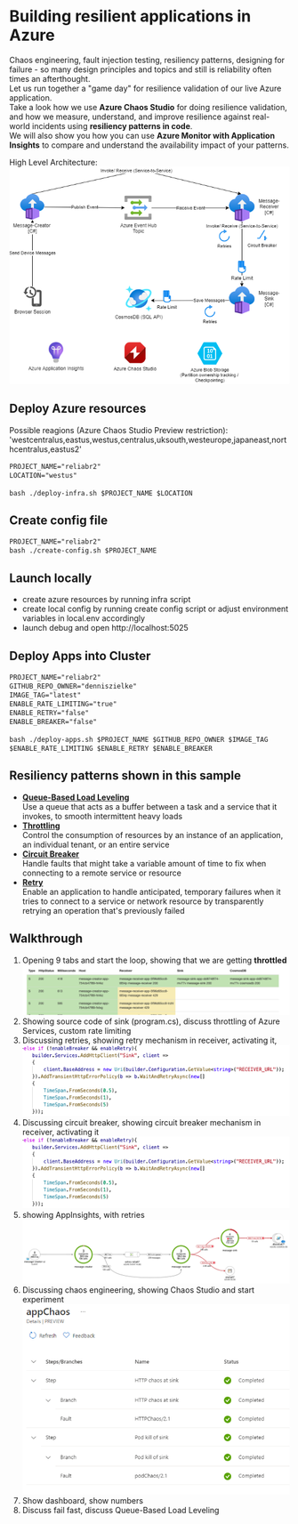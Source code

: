 # Building resilient applications in Azure


Chaos engineering, fault injection testing, resiliency patterns, designing for failure - so many design principles and topics and still is reliability often times an afterthought.  
Let us run together a "game day" for resilience validation of our live Azure application.  
Take a look how we use **Azure Chaos Studio** for doing resilience validation, and how we measure, understand, and improve resilience against real-world incidents using **resiliency patterns in code**.  
We will also show you how you can use **Azure Monitor with Application Insights** to compare and understand the availability impact of your patterns.

High Level Architecture:
![](/architecture.png)


## Deploy Azure resources
Possible reagions (Azure Chaos Studio Preview restriction):  
'westcentralus,eastus,westus,centralus,uksouth,westeurope,japaneast,northcentralus,eastus2'

```
PROJECT_NAME="reliabr2"
LOCATION="westus"

bash ./deploy-infra.sh $PROJECT_NAME $LOCATION

```

## Create config file
```
PROJECT_NAME="reliabr2"
bash ./create-config.sh $PROJECT_NAME
```

## Launch locally
- create azure resources by running infra script 
- create local config by running create config script or adjust environment variables in local.env accordingly
- launch debug and open http://localhost:5025


## Deploy Apps into Cluster

```
PROJECT_NAME="reliabr2"
GITHUB_REPO_OWNER="denniszielke"
IMAGE_TAG="latest"
ENABLE_RATE_LIMITING="true"
ENABLE_RETRY="false"
ENABLE_BREAKER="false"

bash ./deploy-apps.sh $PROJECT_NAME $GITHUB_REPO_OWNER $IMAGE_TAG $ENABLE_RATE_LIMITING $ENABLE_RETRY $ENABLE_BREAKER

```

## Resiliency patterns shown in this sample

* [**Queue-Based Load Leveling**](https://docs.microsoft.com/en-us/azure/architecture/patterns/queue-based-load-leveling)   
  Use a queue that acts as a buffer between a task and a service that it invokes, to smooth intermittent heavy loads
* [**Throttling**](https://docs.microsoft.com/en-us/azure/architecture/patterns/throttling)  
  Control the consumption of resources by an instance of an application, an individual tenant, or an entire service
* [**Circuit Breaker**](https://docs.microsoft.com/en-us/azure/architecture/patterns/circuit-breaker)  
  Handle faults that might take a variable amount of time to fix when connecting to a remote service or resource
* [**Retry**](https://docs.microsoft.com/en-us/azure/architecture/patterns/retry)  
  Enable an application to handle anticipated, temporary failures when it tries to connect to a service or network resource by transparently retrying an operation that's previously failed

## Walkthrough

1. Opening 9 tabs and start the loop, showing that we are getting **throttled**
    ![](/img/throttling.png)
2. Showing source code of sink (program.cs), discuss throttling of Azure Services, custom rate limiting 
3. Discussing retries, showing retry mechanism in receiver, activating it,
    ![](/img/retry.png)
4. Discussing circuit breaker, showing circuit breaker mechanism in receiver, activating it
    ![](/img/retry.png)
5. showing AppInsights, with retries
    ![](/img/appmap.png)
6. Discussing chaos engineering, showing Chaos Studio and start experiment
    ![](/img/chaos_experiment.png)
7. Show dashboard, show numbers
8. Discuss fail fast, discuss Queue-Based Load Leveling
